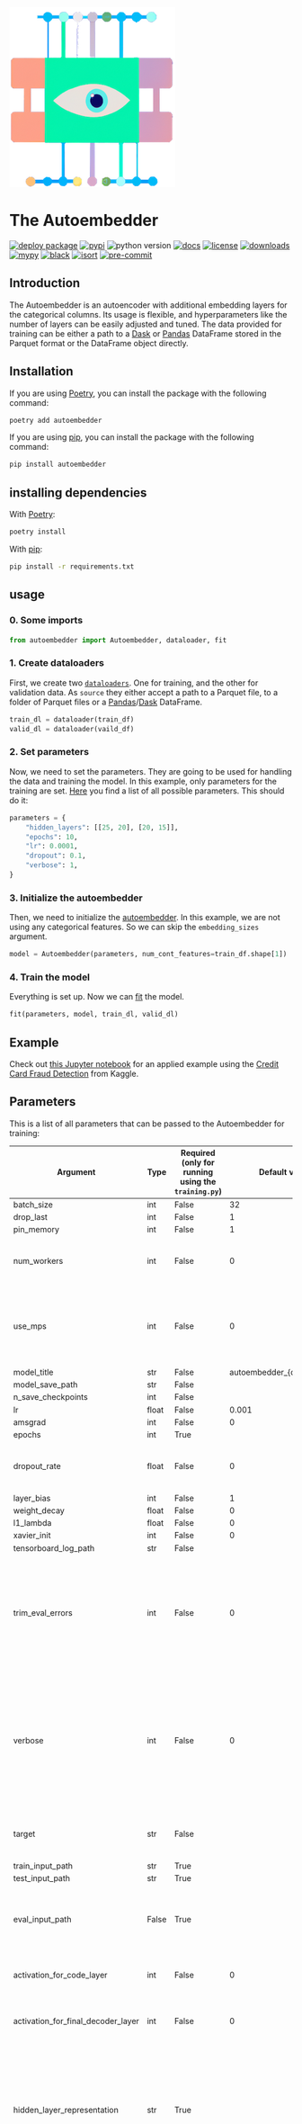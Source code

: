 ![The autoembedder](https://raw.githubusercontent.com/chrislemke/autoembedder/master/docs/assets/images/image.png)
# The Autoembedder
[![deploy package](https://github.com/chrislemke/autoembedder/actions/workflows/deploy-package.yml/badge.svg)](https://github.com/chrislemke/autoembedder/actions/workflows/deploy-package.yml)
[![pypi](https://img.shields.io/pypi/v/autoembedder)](https://pypi.org/project/autoembedder/)
![python version](https://img.shields.io/pypi/pyversions/autoembedder?logo=python&logoColor=yellow)
[![docs](https://img.shields.io/badge/docs-mkdoks%20material-blue)](https://chrislemke.github.io/autoembedder/)
[![license](https://img.shields.io/github/license/chrislemke/autoembedder)](https://github.com/chrislemke/autoembedder/blob/main/LICENSE)
[![downloads](https://img.shields.io/pypi/dm/autoembedder)](https://pypistats.org/packages/autoembedder)
[![mypy](http://www.mypy-lang.org/static/mypy_badge.svg)](http://mypy-lang.org/)
[![black](https://img.shields.io/badge/code%20style-black-000000.svg)](https://github.com/psf/black)
[![isort](https://img.shields.io/badge/%20imports-isort-%231674b1?style=flat&labelColor=ef8336)](https://pycqa.github.io/isort/)
[![pre-commit](https://img.shields.io/badge/pre--commit-enabled-brightgreen?logo=pre-commit&logoColor=white)](https://github.com/pre-commit/pre-commit)
## Introduction
The Autoembedder is an autoencoder with additional embedding layers for the categorical columns. Its usage is flexible, and hyperparameters like the number of layers can be easily adjusted and tuned. The data provided for training can be either a path to a [Dask](https://docs.dask.org/en/stable/dataframe.html) or [Pandas](https://pandas.pydata.org/) DataFrame stored in the Parquet format or the DataFrame object directly.

## Installation
If you are using [Poetry](https://python-poetry.org/), you can install the package with the following command:
```bash
poetry add autoembedder
```
If you are using [pip](https://pypi.org/project/pip/), you can install the package with the following command:
```bash
pip install autoembedder
```


## installing dependencies
With [Poetry](https://python-poetry.org/):
```bash
poetry install
```
With [pip](https://pypi.org/project/pip/):
```bash
pip install -r requirements.txt
```
## usage
### 0. Some imports
```python
from autoembedder import Autoembedder, dataloader, fit
```
### 1. Create dataloaders
First, we create two [`dataloaders`](https://chrislemke.github.io/autoembedder/autoembedder.data/#autoembedder.data.Dataset.__init__). One for training, and the other for validation data. As `source` they either accept a path to a Parquet file, to a folder of Parquet files or a [Pandas](https://pandas.pydata.org/docs/reference/api/pandas.DataFrame.html)/[Dask](https://docs.dask.org/en/stable/dataframe.html) DataFrame.
```python
train_dl = dataloader(train_df)
valid_dl = dataloader(vaild_df)
```

### 2. Set parameters
Now, we need to set the parameters. They are going to be used for handling the data and training the model. In this example, only parameters for the training are set. [Here](https://github.com/chrislemke/autoembedder#parameters) you find a list of all possible parameters. This should do it:
```python
parameters = {
    "hidden_layers": [[25, 20], [20, 15]],
    "epochs": 10,
    "lr": 0.0001,
    "dropout": 0.1,
    "verbose": 1,
}
```

### 3. Initialize the autoembedder
Then, we need to initialize the [autoembedder](https://chrislemke.github.io/autoembedder/autoembedder.model/#autoembedder.model.Autoembedder). In this example, we are not using any categorical features. So we can skip the `embedding_sizes` argument.
```python
model = Autoembedder(parameters, num_cont_features=train_df.shape[1])
```

### 4. Train the model
Everything is set up. Now we can [fit](https://chrislemke.github.io/autoembedder/autoembedder.learner/#autoembedder.learner.fit) the model.
```python
fit(parameters, model, train_dl, valid_dl)
```

## Example
Check out [this Jupyter notebook](https://github.com/chrislemke/autoembedder/blob/main/example.ipynb) for an applied example using the [Credit Card Fraud Detection](https://www.kaggle.com/datasets/mlg-ulb/creditcardfraud) from Kaggle.

## Parameters
This is a list of all parameters that can be passed to the Autoembedder for training:

| Argument                           | Type  | Required (only for running using the `training.py`) | Default value               | Comment                                                                                                                                                                                  |
| ---------------------------------- | ----- | --------------------------------------------------- | --------------------------- | ---------------------------------------------------------------------------------------------------------------------------------------------------------------------------------------- |
| batch_size                         | int   | False                                               | 32                          |                                                                                                                                                                                          |
| drop_last                          | int   | False                                               | 1                           | True/False                                                                                                                                                                               |
| pin_memory                         | int   | False                                               | 1                           | True/False                                                                                                                                                                               |
| num_workers                        | int   | False                                               | 0                           | 0 means that the data will be loaded in the main process                                                                                                                                 |
| use_mps                            | int   | False                                               | 0                           | Set this to `1` if you want to use the [MPS Backend](https://pytorch.org/docs/master/notes/mps.html) for running on Mac using the M1 GPU. process                                        |
| model_title                        | str   | False                                               | autoembedder_{datetime}.bin |                                                                                                                                                                                          |
| model_save_path                    | str   | False                                               |                             |                                                                                                                                                                                          |
| n_save_checkpoints                 | int   | False                                               |                             |                                                                                                                                                                                          |
| lr                                 | float | False                                               | 0.001                       |                                                                                                                                                                                          |
| amsgrad                            | int   | False                                               | 0                           | True/False                                                                                                                                                                               |
| epochs                             | int   | True                                                |                             |
| dropout_rate                       | float | False                                               | 0                           | Dropout rate for the dropout layers in the encoder and decoder.                                                                                                                          |
| layer_bias                         | int   | False                                               | 1                           | True/False                                                                                                                                                                               |  |
| weight_decay                       | float | False                                               | 0                           |                                                                                                                                                                                          |
| l1_lambda                          | float | False                                               | 0                           |                                                                                                                                                                                          |
| xavier_init                        | int   | False                                               | 0                           | True/False                                                                                                                                                                               |
| tensorboard_log_path               | str   | False                                               |                             |                                                                                                                                                                                          |
| trim_eval_errors                   | int   | False                                               | 0                           | Removes the max and min loss when calculating the `mean loss diff` and `median loss diff`. This can be useful if some rows create very high losses.                                      |
| verbose                            | int   | False                                               | 0                           | Set this to `1` if you want to see the model summary and the validation and evaluation results. set this to `2` if you want to see the training progress bar. `0` means no output.       |
| target                             | str   | False                                               |                             | The target column. If not set no evaluation will be performed.                                                                                                                           |
| train_input_path                   | str   | True                                                |                             |                                                                                                                                                                                          |
| test_input_path                    | str   | True                                                |                             |
| eval_input_path                    | False | True                                                |                             | Path to the evaluation data. If no path is provided no evaluation will be performed.                                                                                                     |
| activation_for_code_layer          | int   | False                                               | 0                           | True/False, should the layer have an activation                                                                                                                                          |
| activation_for_final_decoder_layer | int   | False                                               | 0                           | True/False, should the final decoder layer have an activation                                                                                                                            |
| hidden_layer_representation        | str   | True                                                |                             | Contains a string representation of a list of list of integers which represents the hidden layer structure. E.g.: `"[[64, 32], [32, 16], [16, 8]]"` activation                           |
| cat_columns                        | str   | False                                               | "[]"                        | Contains a string representation of a list of list of categorical columns (strings). The columns which use the same encoder should be together in a list. E.g.: `"[['a', 'b'], ['c']]"`. |


## Run the training script
Something like this should do it:
```bash
python3 training.py --epochs 20 \
--train_input_path "path/to/your/train_data" \
--test_input_path "path/to/your/test_data" \
--hidden_layer_representation "[[12, 6], [6, 3]]"
```


## Why additional embedding layers?
The additional embedding layers automatically embed all columns with the Pandas `category` data type. If categorical columns have another data type, they will not be embedded and will be handled like continuous columns. Simply encoding the categorical values (e.g., with the usage of a label encoder) decreases the quality of the outcome.
